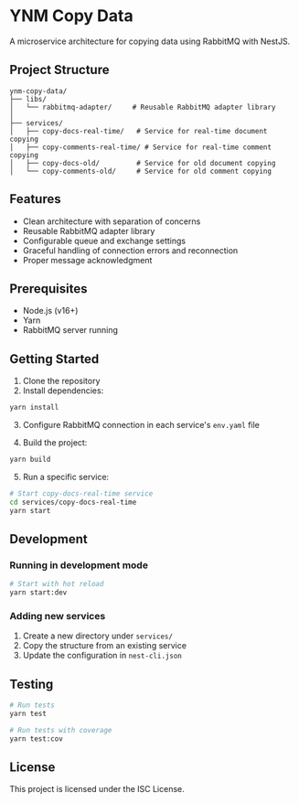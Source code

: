 # YNM Copy Data

A microservice architecture for copying data using RabbitMQ with NestJS.

## Project Structure

```
ynm-copy-data/
├── libs/
│   └── rabbitmq-adapter/     # Reusable RabbitMQ adapter library
│
├── services/
│   ├── copy-docs-real-time/   # Service for real-time document copying
│   ├── copy-comments-real-time/ # Service for real-time comment copying
│   ├── copy-docs-old/         # Service for old document copying
│   └── copy-comments-old/     # Service for old comment copying
```

## Features

- Clean architecture with separation of concerns
- Reusable RabbitMQ adapter library
- Configurable queue and exchange settings
- Graceful handling of connection errors and reconnection
- Proper message acknowledgment

## Prerequisites

- Node.js (v16+)
- Yarn
- RabbitMQ server running

## Getting Started

1. Clone the repository
2. Install dependencies:

```bash
yarn install
```

3. Configure RabbitMQ connection in each service's `env.yaml` file

4. Build the project:

```bash
yarn build
```

5. Run a specific service:

```bash
# Start copy-docs-real-time service
cd services/copy-docs-real-time
yarn start
```

## Development

### Running in development mode

```bash
# Start with hot reload
yarn start:dev
```

### Adding new services

1. Create a new directory under `services/`
2. Copy the structure from an existing service
3. Update the configuration in `nest-cli.json`

## Testing

```bash
# Run tests
yarn test

# Run tests with coverage
yarn test:cov
```

## License

This project is licensed under the ISC License. 
